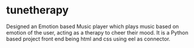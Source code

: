 # tunetherapy
Designed an Emotion based Music player which plays music based on emotion of the user, acting as a therapy to cheer their mood. It is a Python based project front end being html and css using eel as connector.
